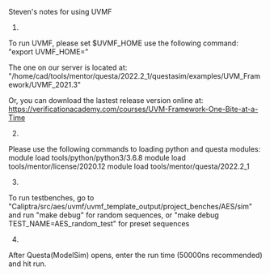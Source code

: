 Steven's notes for using UVMF

1.
To run UVMF, please set $UVMF_HOME use the following command:
"export UVMF_HOME=<path to UVMF home directory>"

The one on our server is located at:
"/home/cad/tools/mentor/questa/2022.2_1/questasim/examples/UVM_Framework/UVMF_2021.3"

Or, you can download the lastest release version online at: https://verificationacademy.com/courses/UVM-Framework-One-Bite-at-a-Time

2.
Please use the following commands to loading python and questa modules:
module load tools/python/python3/3.6.8
module load tools/mentor/license/2020.12
module load tools/mentor/questa/2022.2_1

3.
To run testbenches, go to "Caliptra/src/aes/uvmf/uvmf_template_output/project_benches/AES/sim"
and run "make debug" for random sequences, or "make debug TEST_NAME=AES_random_test" for preset sequences

4.
After Questa(ModelSim) opens, enter the run time (50000ns recommended) and hit run.

